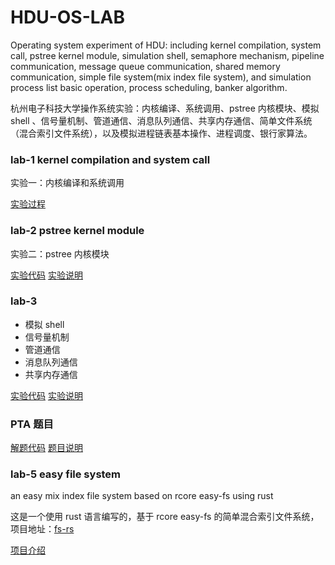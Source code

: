 # HDU-OS-LAB

Operating system experiment of HDU: including kernel compilation, system call, pstree kernel module, simulation shell, semaphore mechanism, pipeline communication, message queue communication, shared memory communication, simple file system(mix index file system), and simulation process list basic operation, process scheduling, banker algorithm.

杭州电子科技大学操作系统实验：内核编译、系统调用、pstree 内核模块、模拟 shell 、信号量机制、管道通信、消息队列通信、共享内存通信、简单文件系统（混合索引文件系统），以及模拟进程链表基本操作、进程调度、银行家算法。

### lab-1 kernel compilation and system call

实验一：内核编译和系统调用

[实验过程](docs/lab-1.md)


### lab-2 pstree kernel module

实验二：pstree 内核模块

[实验代码](lab2/)
[实验说明](docs/lab-2.md)

### lab-3

- 模拟 shell
- 信号量机制
- 管道通信
- 消息队列通信
- 共享内存通信

[实验代码](lab3/)
[实验说明](docs/lab-3.md)


### PTA 题目

[解题代码](pta/)
[题目说明](docs/pta.md)
### lab-5 easy file system

an easy mix index file system based on rcore easy-fs using rust

这是一个使用 rust 语言编写的，基于 rcore easy-fs 的简单混合索引文件系统，项目地址：[fs-rs](https://github.com/CelestialMelody/fs-rs.git)

[项目介绍](docs/fs-rs.md)

